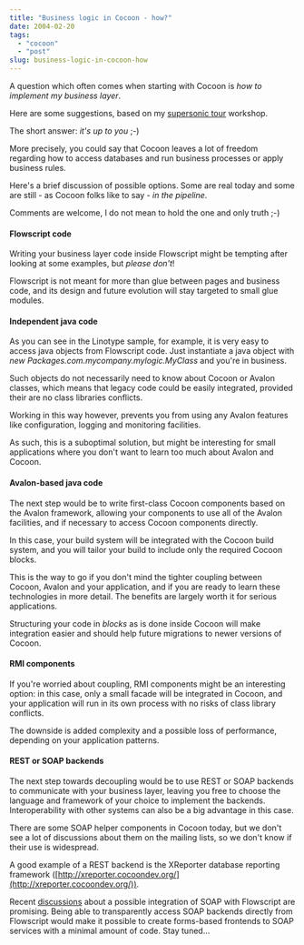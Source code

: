 ```yaml
---
title: "Business logic in Cocoon - how?"
date: 2004-02-20
tags: 
  - "cocoon"
  - "post"
slug: business-logic-in-cocoon-how
---
```


A question which often comes when starting with Cocoon is _how to implement my business layer_.

Here are some suggestions, based on my [supersonic tour](http://codeconsult.ch/bertrand/archives/000238.html) workshop.

The short answer: _it's up to you_ ;-)

More precisely, you could say that Cocoon leaves a lot of freedom regarding how to access databases and run business processes or apply business rules.

Here's a brief discussion of possible options. Some are real today and some are still - as Cocoon folks like to say - _in the pipeline_.

Comments are welcome, I do not mean to hold the one and only truth ;-)

#### Flowscript code

Writing your business layer code inside Flowscript might be tempting after looking at some examples, but _please don't_!

Flowscript is not meant for more than glue between pages and business code, and its design and future evolution will stay targeted to small glue modules.

#### Independent java code

As you can see in the Linotype sample, for example, it is very easy to access java objects from Flowscript code. Just instantiate a java object with _new Packages.com.mycompany.mylogic.MyClass_ and you're in business.

Such objects do not necessarily need to know about Cocoon or Avalon classes, which means that legacy code could be easily integrated, provided their are no class libraries conflicts.

Working in this way however, prevents you from using any Avalon features like configuration, logging and monitoring facilities.

As such, this is a suboptimal solution, but might be interesting for small applications where you don't want to learn too much about Avalon and Cocoon.

#### Avalon-based java code

The next step would be to write first-class Cocoon components based on the Avalon framework, allowing your components to use all of the Avalon facilities, and if necessary to access Cocoon components directly.

In this case, your build system will be integrated with the Cocoon build system, and you will tailor your build to include only the required Cocoon blocks.

This is the way to go if you don't mind the tighter coupling between Cocoon, Avalon and your application, and if you are ready to learn these technologies in more detail. The benefits are largely worth it for serious applications.

Structuring your code in _blocks_ as is done inside Cocoon will make integration easier and should help future migrations to newer versions of Cocoon.

#### RMI components

If you're worried about coupling, RMI components might be an interesting option: in this case, only a small facade will be integrated in Cocoon, and your application will run in its own process with no risks of class library conflicts.

The downside is added complexity and a possible loss of performance, depending on your application patterns.

#### REST or SOAP backends

The next step towards decoupling would be to use REST or SOAP backends to communicate with your business layer, leaving you free to choose the language and framework of your choice to implement the backends. Interoperability with other systems can also be a big advantage in this case.

There are some SOAP helper components in Cocoon today, but we don't see a lot of discussions about them on the mailing lists, so we don't know if their use is widespread.

A good example of a REST backend is the XReporter database reporting framework ([http://xreporter.cocoondev.org/](http://xreporter.cocoondev.org/)).

Recent [discussions](http://wiki.cocoondev.org/Wiki.jsp?page=FlowAndWebServices) about a possible integration of SOAP with Flowscript are promising. Being able to transparently access SOAP backends directly from Flowscript would make it possible to create forms-based frontends to SOAP services with a minimal amount of code. Stay tuned...
